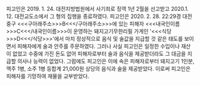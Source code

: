 피고인은 2019. 1. 24. 대전지방법원에서 사기죄로 징역 1년 2월을 선고받고 2020.1. 12. 대전교도소에서 그 형의 집행을 종료하였다.
피고인은 2020. 2. 28. 22:29경 대전 중구 <<<구아래주소>>>B<<</구아래주소>>>에 있는 피해자 <<<내국인이름>>>C<<</내국인이름>>>이 운영하는 돼지고기무한리필 가게인 '<<<식당>>>D<<</식당>>>'에서 마치 정상적으로 음식 및 술값을 지급할 것 같은 태도를 보이면서 피해자에게 술과 안주를 주문하였다.
그러나 사실 피고인은 일정한 수입이나 재산이 없었고 수중에 가진 돈도 없어 피해자로부터 술과 음식을 제공받더라도 그 대금을 지급할 의사나 능력이 없었다.
그럼에도 피고인은 이에 속은 피해자로부터 돼지고기 1인분, 맥주 1병, 소주 1병 등합계 21,000원 상당의 음식과 술을 제공받았다.
이로써 피고인은 피해자를 기망하여 재물을 교부받았다.